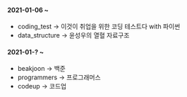 #### 2021-01-06 ~



- coding_test -> 이것이 취업을 위한 코딩 테스트다 with 파이썬
- data_structure -> 윤성우의 열혈 자료구조



#### 2021-01-? ~

- beakjoon -> 백준
- programmers -> 프로그래머스
- codeup -> 코드업
